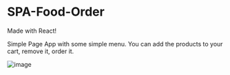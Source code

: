 ﻿# SPA-Food-Order
Made with React!

Simple Page App with some simple  menu. You can add the products to your cart, remove it, order it.

![image](https://user-images.githubusercontent.com/105343648/208056549-2b8cad8b-e990-47a2-b3c4-4b203357ad64.png)
